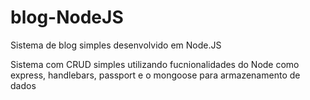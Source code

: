# blog-NodeJS
Sistema de blog simples desenvolvido em Node.JS

Sistema com CRUD simples utilizando fucnionalidades do Node como express, handlebars, passport e o mongoose para armazenamento de dados

